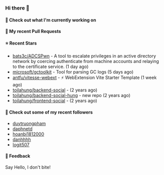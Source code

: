 ### Hi there 👋

#### 👷 Check out what I'm currently working on

#### 🔨 My recent Pull Requests


#### ⭐ Recent Stars

- [bats3c/ADCSPwn](https://github.com/bats3c/ADCSPwn) - A tool to escalate privileges in an active directory network by coercing authenticate from machine accounts and relaying to the certificate service. (1 day ago)
- [microsoft/gctoolkit](https://github.com/microsoft/gctoolkit) - Tool for parsing GC logs (5 days ago)
- [antfu/vitesse-webext](https://github.com/antfu/vitesse-webext) - ⚡️ WebExtension Vite Starter Template (1 week ago)
- [toilahung/backend-social](https://github.com/toilahung/backend-social) -  (2 years ago)
- [toilahung/backend-social-hung](https://github.com/toilahung/backend-social-hung) - new repo (2 years ago)
- [toilahung/frontend-social](https://github.com/toilahung/frontend-social) -  (2 years ago)

#### 👯 Check out some of my recent followers

- [duytruongpham](https://github.com/duytruongpham)
- [daphnetd](https://github.com/daphnetd)
- [hoanbi1812000](https://github.com/hoanbi1812000)
- [danhhhh](https://github.com/danhhhh)
- [logit507](https://github.com/logit507)

#### 💬 Feedback

Say Hello, I don't bite!